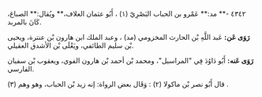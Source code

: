 ٤٣٤٢ -** مد:** عَمْرو بن الحباب البَصْرِيّ (١) ، أَبُو عثمان العلاف،** ويُقال:** الصباغ، كَانَ بالمربد.

**رَوَى عَن:** عَبد اللَّهِ بْن الحارث المخزومي (مد) ، وعبد الملك ابن هارون بْن عنترة، ويحيى بْن سليم الطائفي، ويَعْلَى بْن الأشدق العقيلي.

**رَوَى عَنه:** أَبُو دَاوُدَ فِي "المراسيل"، ومحمد بْن أحمد بْن هارون الفوي، ويعقوب بْن سفيان الفارسي.

قال أَبُو نصر بْن ماكولا (٢) : وَقَال بعض الرواة: إنه زيد بْن الحباب، وهو وهم (٣) .